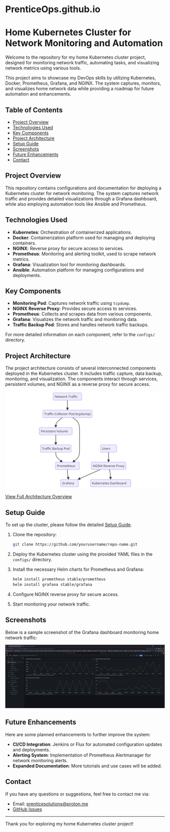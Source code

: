 # PrenticeOps.github.io

# Home Kubernetes Cluster for Network Monitoring and Automation

Welcome to the repository for my home Kubernetes cluster project, designed for monitoring network traffic, automating tasks, and visualizing network metrics using various tools.

This project aims to showcase my DevOps skills by utilizing Kubernetes, Docker, Prometheus, Grafana, and NGINX. The system captures, monitors, and visualizes home network data while providing a roadmap for future automation and enhancements.

## Table of Contents
- [Project Overview](#project-overview)
- [Technologies Used](#technologies-used)
- [Key Components](#key-components)
- [Project Architecture](#project-architecture)
- [Setup Guide](#setup-guide)
- [Screenshots](#screenshots)
- [Future Enhancements](#future-enhancements)
- [Contact](#contact)

## Project Overview

This repository contains configurations and documentation for deploying a Kubernetes cluster for network monitoring. The system captures network traffic and provides detailed visualizations through a Grafana dashboard, while also employing automation tools like Ansible and Prometheus.

## Technologies Used

- **Kubernetes**: Orchestration of containerized applications.
- **Docker**: Containerization platform used for managing and deploying containers.
- **NGINX**: Reverse proxy for secure access to services.
- **Prometheus**: Monitoring and alerting toolkit, used to scrape network metrics.
- **Grafana**: Visualization tool for monitoring dashboards.
- **Ansible**: Automation platform for managing configurations and deployments.

## Key Components

- **Monitoring Pod**: Captures network traffic using `tcpdump`.
- **NGINX Reverse Proxy**: Provides secure access to services.
- **Prometheus**: Collects and scrapes data from various components.
- **Grafana**: Visualizes the network traffic and monitoring data.
- **Traffic Backup Pod**: Stores and handles network traffic backups.

For more detailed information on each component, refer to the `configs/` directory.

## Project Architecture

The project architecture consists of several interconnected components deployed in the Kubernetes cluster. It includes traffic capture, data backup, monitoring, and visualization. The components interact through services, persistent volumes, and NGINX as a reverse proxy for secure access.

![Project Architecture](./images/diagram.png)

[View Full Architecture Overview](./architecture.html)

## Setup Guide

To set up the cluster, please follow the detailed [Setup Guide](./setup.html).

1. Clone the repository:
    ```bash
    git clone https://github.com/yourusername/repo-name.git
    ```

2. Deploy the Kubernetes cluster using the provided YAML files in the `configs/` directory.

3. Install the necessary Helm charts for Prometheus and Grafana:
    ```bash
    helm install prometheus stable/prometheus
    helm install grafana stable/grafana
    ```

4. Configure NGINX reverse proxy for secure access.

5. Start monitoring your network traffic.

## Screenshots

Below is a sample screenshot of the Grafana dashboard monitoring home network traffic:

![Grafana Dashboard](./images/grafana-dashboard.png)

## Future Enhancements

Here are some planned enhancements to further improve the system:

- **CI/CD Integration**: Jenkins or Flux for automated configuration updates and deployments.
- **Alerting System**: Implementation of Prometheus Alertmanager for network monitoring alerts.
- **Expanded Documentation**: More tutorials and use cases will be added.

## Contact

If you have any questions or suggestions, feel free to contact me via:

- Email: prenticesolutions@proton.me
- [GitHub Issues](https://github.com/prenticesolutions/PrenticeSolutions.github.io/issues)

---

Thank you for exploring my home Kubernetes cluster project!
